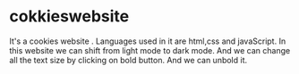 # cokkieswebsite

It's a cookies website .
Languages used in it are html,css and javaScript.
In this website we can shift from light mode to dark mode.
And we can change all the text size by clicking on bold button.
And we can unbold it.

